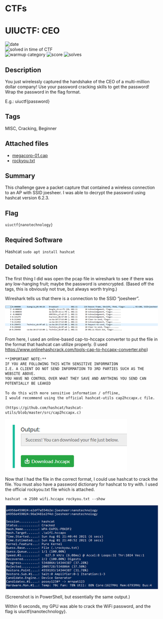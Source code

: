 # CTFs
# UIUCTF: CEO

![date](https://img.shields.io/badge/date-08.01.2021-brightgreen.svg)  
![solved in time of CTF](https://img.shields.io/badge/solved-in%20time%20of%20CTF-brightgreen.svg)  
![warmup category](https://img.shields.io/badge/category-misc-lightgrey.svg)
![score](https://img.shields.io/badge/score-50-blue.svg)
![solves](https://img.shields.io/badge/solves-197-brightgreen.svg)

## Description
You just wirelessly captured the handshake of the CEO of a multi-million dollar company! Use your password cracking skills to get the password! Wrap the password in the flag format. 

E.g.: uiuctf{password}

## Tags
MISC, Cracking, Beginner

## Attached files
- [megacorp-01.cap](https://raw.githubusercontent.com/Diplodongus/CTFs/main/UIUCTF2021/attachments/megacorp-01.cap?raw=true)
- [rockyou.txt](https://github.com/brannondorsey/naive-hashcat/releases/download/data/rockyou.txt)

## Summary
This challenge gave a packet capture that contained a wireless connection to an AP with SSID joesheer. I was able to decrypt the password using hashcat version 6.2.3.

## Flag
```
uiuctf{nanotechnology}
```

## Required Software
Hashcat ```sudo apt install hashcat```


## Detailed solution
The first thing I did was open the pcap file in wireshark to see if there was any low-hanging fruit; maybe the password is unencrypted. (Based off the tags, this is obviously not true, but always worth trying.)

Wireshark tells us that there is a connection to the SSID “joesheer”.

![Wireshark Screenshot](https://raw.githubusercontent.com/Diplodongus/CTFs/main/UIUCTF2021/img/CEO/1-wireshark.png?raw=true "Wireshark Screenshot")

From here, I used an online-based cap-to-hccapx converter to put the file in the format that hashcat can utilize properly. (I used https://www.onlinehashcrack.com/tools-cap-to-hccapx-converter.php)

```
**IMPORTANT NOTE:**
IF YOU ARE FOLLOWING THIS WITH SENSITIVE INFORMATION 
I.E. A CLIENT DO NOT SEND INFORMATION TO 3RD PARTIES SUCH AS THE WEBSITE ABOVE. 
YOU HAVE NO CONTROL OVER WHAT THEY SAVE AND ANYTHING YOU SEND CAN POTENTIALLY BE LEAKED

To do this with more sensitive information / offline, 
I would recommend using the official hashcat-utils cap2hccapx.c file. 

(https://github.com/hashcat/hashcat-utils/blob/master/src/cap2hccapx.c)
```

![HCCAPX Conversion](https://raw.githubusercontent.com/Diplodongus/CTFs/main/UIUCTF2021/img/CEO/2-hccapx.png?raw=true "HCCAPX Conversion from external site")

Now that I had the file in the correct format, I could use hashcat to crack the file. You must also have a password dictionary for hashcat to try with. I used the official rockyou.txt file which is attached.

```
hashcat -m 2500 wifi.hccapx rockyou.txt --show
```
![Hashcat Output](https://raw.githubusercontent.com/Diplodongus/CTFs/main/UIUCTF2021/img/CEO/3-hashcat.png?raw=true "Output from Hashcat")

(Screenshot is in PowerShell, but essentially the same output.)

Within 6 seconds, my GPU was able to crack the WiFi password, and the flag is uiuctf{nanotechnology}.
